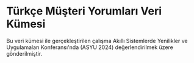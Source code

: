 # Türkçe Müşteri Yorumları Veri Kümesi

Bu veri kümesi ile gerçekleştirilen çalışma Akıllı Sistemlerde Yenilikler ve Uygulamaları Konferansı'nda (ASYU 2024) değerlendirilmek üzere gönderilmiştir.
